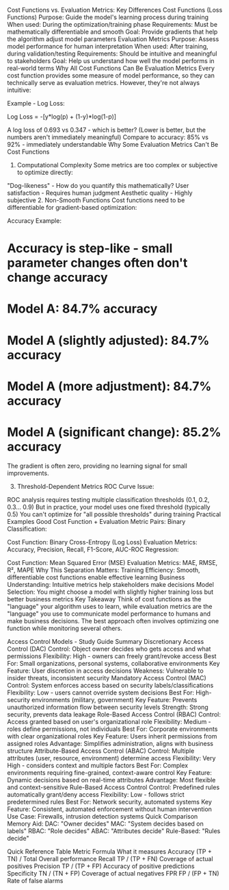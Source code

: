 Cost Functions vs. Evaluation Metrics: Key Differences
Cost Functions (Loss Functions)
Purpose: Guide the model's learning process during training
When used: During the optimization/training phase
Requirements: Must be mathematically differentiable and smooth
Goal: Provide gradients that help the algorithm adjust model parameters
Evaluation Metrics
Purpose: Assess model performance for human interpretation
When used: After training, during validation/testing
Requirements: Should be intuitive and meaningful to stakeholders
Goal: Help us understand how well the model performs in real-world terms
Why All Cost Functions Can Be Evaluation Metrics
Every cost function provides some measure of model performance, so they can technically serve as evaluation metrics. However, they're not always intuitive:

Example - Log Loss:

Log Loss = -[y*log(p) + (1-y)*log(1-p)]

A log loss of 0.693 vs 0.347 - which is better? (Lower is better, but the numbers aren't immediately meaningful)
Compare to accuracy: 85% vs 92% - immediately understandable
Why Some Evaluation Metrics Can't Be Cost Functions
1. Computational Complexity
Some metrics are too complex or subjective to optimize directly:

"Dog-likeness" - How do you quantify this mathematically?
User satisfaction - Requires human judgment
Aesthetic quality - Highly subjective
2. Non-Smooth Functions
Cost functions need to be differentiable for gradient-based optimization:

Accuracy Example:

# Accuracy is step-like - small parameter changes often don't change accuracy
# Model A: 84.7% accuracy
# Model A (slightly adjusted): 84.7% accuracy
# Model A (more adjustment): 84.7% accuracy
# Model A (significant change): 85.2% accuracy

The gradient is often zero, providing no learning signal for small improvements.

3. Threshold-Dependent Metrics
ROC Curve Issue:

ROC analysis requires testing multiple classification thresholds (0.1, 0.2, 0.3... 0.9)
But in practice, your model uses one fixed threshold (typically 0.5)
You can't optimize for "all possible thresholds" during training
Practical Examples
Good Cost Function + Evaluation Metric Pairs:
Binary Classification:

Cost Function: Binary Cross-Entropy (Log Loss)
Evaluation Metrics: Accuracy, Precision, Recall, F1-Score, AUC-ROC
Regression:

Cost Function: Mean Squared Error (MSE)
Evaluation Metrics: MAE, RMSE, R², MAPE
Why This Separation Matters:
Training Efficiency: Smooth, differentiable cost functions enable effective learning
Business Understanding: Intuitive metrics help stakeholders make decisions
Model Selection: You might choose a model with slightly higher training loss but better business metrics
Key Takeaway
Think of cost functions as the "language" your algorithm uses to learn, while evaluation metrics are the "language" you use to communicate model performance to humans and make business decisions. The best approach often involves optimizing one function while monitoring several others.



Access Control Models - Study Guide Summary
Discretionary Access Control (DAC)
Control: Object owner decides who gets access and what permissions
Flexibility: High - owners can freely grant/revoke access
Best For: Small organizations, personal systems, collaborative environments
Key Feature: User discretion in access decisions
Weakness: Vulnerable to insider threats, inconsistent security
Mandatory Access Control (MAC)
Control: System enforces access based on security labels/classifications
Flexibility: Low - users cannot override system decisions
Best For: High-security environments (military, government)
Key Feature: Prevents unauthorized information flow between security levels
Strength: Strong security, prevents data leakage
Role-Based Access Control (RBAC)
Control: Access granted based on user's organizational role
Flexibility: Medium - roles define permissions, not individuals
Best For: Corporate environments with clear organizational roles
Key Feature: Users inherit permissions from assigned roles
Advantage: Simplifies administration, aligns with business structure
Attribute-Based Access Control (ABAC)
Control: Multiple attributes (user, resource, environment) determine access
Flexibility: Very High - considers context and multiple factors
Best For: Complex environments requiring fine-grained, context-aware control
Key Feature: Dynamic decisions based on real-time attributes
Advantage: Most flexible and context-sensitive
Rule-Based Access Control
Control: Predefined rules automatically grant/deny access
Flexibility: Low - follows strict predetermined rules
Best For: Network security, automated systems
Key Feature: Consistent, automated enforcement without human intervention
Use Case: Firewalls, intrusion detection systems
Quick Comparison Memory Aid:
DAC: "Owner decides"
MAC: "System decides based on labels"
RBAC: "Role decides"
ABAC: "Attributes decide"
Rule-Based: "Rules decide"


Quick Reference Table
Metric	Formula	What it measures
Accuracy	(TP + TN) / Total	Overall performance
Recall	TP / (TP + FN)	Coverage of actual positives
Precision	TP / (TP + FP)	Accuracy of positive predictions
Specificity	TN / (TN + FP)	Coverage of actual negatives
FPR	FP / (FP + TN)	Rate of false alarms